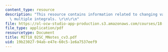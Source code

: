 ```yaml
---
content_type: resource
description: "This resource contains information related to changing variables in\
  \ multiple integrals. \r\n\r\n"
file: https://ol-ocw-studio-app-production.s3.amazonaws.com/courses/18-02sc-multivariable-calculus-fall-2010/19b2302794abe47e60c51e6a7537eef9_MIT18_02SC_MNotes_cv3.pdf
file_type: application/pdf
resourcetype: Document
title: MIT18_02SC_MNotes_cv3.pdf
uid: 19b23027-94ab-e47e-60c5-1e6a7537eef9
---
```

